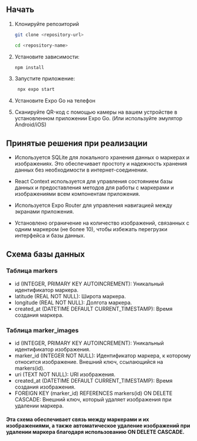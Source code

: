 ## Начать

1. Клонируйте репозиторий

   ```bash
   git clone <repository-url>
   ```

   ```bash
   cd <repository-name>
   ```

2. Установите зависимости:

   ```bash
   npm install
   ```

3. Запустите приложение:

   ```bash
    npx expo start
   ```

4. Установите Expo Go на телефон

5. Сканируйте QR-код с помощью камеры на вашем устройстве в установленном приложении Expo Go. (Или используйте эмулятор Android/iOS)

## Принятые решения при реализации
- Используется SQLite для локального хранения данных о маркерах и изображениях. Это обеспечивает простоту и надежность хранения данных без необходимости в интернет-соединении.

- React Context используется для управления состоянием базы данных и предоставления методов для работы с маркерами и изображениями всем компонентам приложения.

- Используется Expo Router для управления навигацией между экранами приложения.

- Установлено ограничение на количество изображений, связанных с одним маркером (не более 10), чтобы избежать перегрузки интерфейса и базы данных.

## Схема базы данных

### Таблица markers
- id (INTEGER, PRIMARY KEY AUTOINCREMENT): Уникальный идентификатор маркера.
- latitude (REAL NOT NULL): Широта маркера.
- longitude (REAL NOT NULL): Долгота маркера.
- created_at (DATETIME DEFAULT CURRENT_TIMESTAMP): Время создания маркера.

### Таблица marker_images
- id (INTEGER, PRIMARY KEY AUTOINCREMENT): Уникальный идентификатор изображения.
- marker_id (INTEGER NOT NULL): Идентификатор маркера, к которому относится изображение. Внешний ключ, ссылающийся на markers(id).
- uri (TEXT NOT NULL): URI изображения.
- created_at (DATETIME DEFAULT CURRENT_TIMESTAMP): Время создания изображения.
- FOREIGN KEY (marker_id) REFERENCES markers(id) ON DELETE CASCADE: Внешний ключ, который удаляет изображения при удалении маркера.

#### Эта схема обеспечивает связь между маркерами и их изображениями, а также автоматическое удаление изображений при удалении маркера благодаря использованию ON DELETE CASCADE.